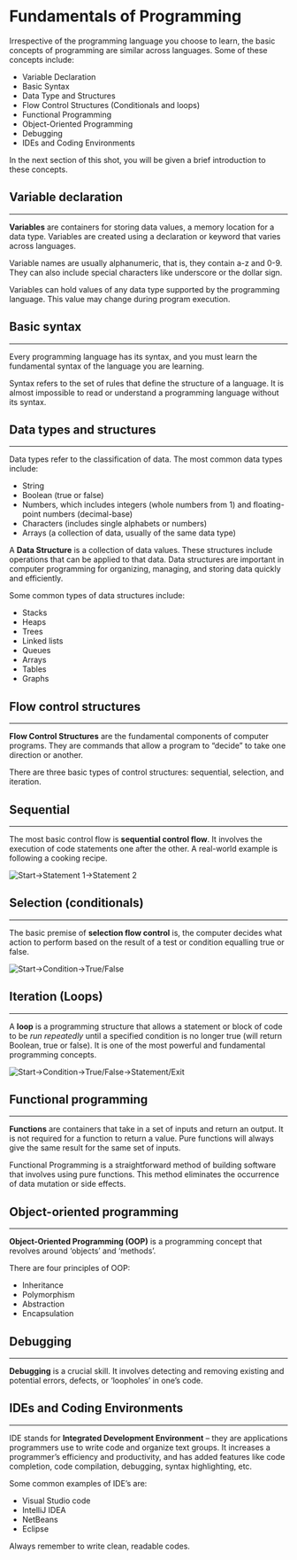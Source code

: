 # **Fundamentals of Programming**

Irrespective of the programming language you choose to learn, the basic concepts of programming are similar across languages. Some of these concepts include:

- Variable Declaration
- Basic Syntax
- Data Type and Structures
- Flow Control Structures (Conditionals and loops)
- Functional Programming
- Object-Oriented Programming
- Debugging
- IDEs and Coding Environments

In the next section of this shot, you will be given a brief introduction to these concepts.

## **Variable declaration**
---
**Variables** are containers for storing data values, a memory location for a data type. Variables are created using a declaration or keyword that varies across languages.

Variable names are usually alphanumeric, that is, they contain a-z and 0-9. They can also include special characters like underscore or the dollar sign.

Variables can hold values of any data type supported by the programming language. This value may change during program execution.

## **Basic syntax**
---
Every programming language has its syntax, and you must learn the fundamental syntax of the language you are learning.

Syntax refers to the set of rules that define the structure of a language. It is almost impossible to read or understand a programming language without its syntax.

## **Data types and structures**
---
Data types refer to the classification of data. The most common data types include:

- String
- Boolean (true or false)
- Numbers, which includes integers (whole numbers from 1) and floating-point numbers (decimal-base)
- Characters (includes single alphabets or numbers)
- Arrays (a collection of data, usually of the same data type)

A **Data Structure** is a collection of data values. These structures include operations that can be applied to that data. Data structures are important in computer programming for organizing, managing, and storing data quickly and efficiently.

Some common types of data structures include:

- Stacks
- Heaps
- Trees
- Linked lists
- Queues
- Arrays
- Tables
- Graphs

## **Flow control structures**
---
**Flow Control Structures** are the fundamental components of computer programs. They are commands that allow a program to “decide” to take one direction or another.

There are three basic types of control structures: sequential, selection, and iteration.

## **Sequential**
---
The most basic control flow is **sequential control flow**. It involves the execution of code statements one after the other. A real-world example is following a cooking recipe.

![Start->Statement 1->Statement 2](https://www.educative.io/api/edpresso/shot/5055268067475456/image/6679407588802560)

## **Selection (conditionals)**
---
The basic premise of **selection flow control** is, the computer decides what action to perform based on the result of a test or condition equalling true or false.

![Start->Condition->True/False](https://www.educative.io/api/edpresso/shot/5055268067475456/image/5840044713836544)

## **Iteration (Loops)**
---
A **loop** is a programming structure that allows a statement or block of code to be *run repeatedly* until a specified condition is no longer true (will return Boolean, true or false). It is one of the most powerful and fundamental programming concepts.

![Start->Condition->True/False->Statement/Exit](https://www.educative.io/api/edpresso/shot/5055268067475456/image/4602629235933184)

## **Functional programming**
---
**Functions** are containers that take in a set of inputs and return an output. It is not required for a function to return a value. Pure functions will always give the same result for the same set of inputs.

Functional Programming is a straightforward method of building software that involves using pure functions. This method eliminates the occurrence of data mutation or side effects.

## **Object-oriented programming**
---
**Object-Oriented Programming (OOP)** is a programming concept that revolves around ‘objects’ and ‘methods’.

There are four principles of OOP:

- Inheritance
- Polymorphism
- Abstraction
- Encapsulation

## **Debugging**
---
**Debugging** is a crucial skill. It involves detecting and removing existing and potential errors, defects, or ‘loopholes’ in one’s code.

## **IDEs and Coding Environments**
---
IDE stands for **Integrated Development Environment** – they are applications programmers use to write code and organize text groups. It increases a programmer’s efficiency and productivity, and has added features like code completion, code compilation, debugging, syntax highlighting, etc.

Some common examples of IDE’s are:

- Visual Studio code
- IntelliJ IDEA
- NetBeans
- Eclipse

Always remember to write clean, readable codes.